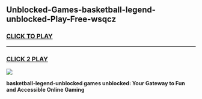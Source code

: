 
## Unblocked-Games-basketball-legend-unblocked-Play-Free-wsqcz
<h3>
<a href="https://premium76.site?title=basketball-legend-unblocked&ref=20M">CLICK TO PLAY</a></h3>
<hr>

<h3>
<a href="https://premium76.site?title=basketball-legend-unblocked&ref=20M">CLICK 2 PLAY</a>
  
</h3>

<a href="https://premium76.site?title=basketball-legend-unblocked&ref=19M"><img src="https://clearcache.store/games.png"></a>


**basketball-legend-unblocked games unblocked: Your Gateway to Fun and Accessible Online Gaming**
